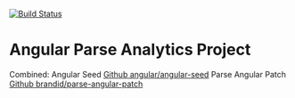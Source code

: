 [![Build Status](https://travis-ci.org/jonrosenberg/parse.com-data-analytics.svg)](https://travis-ci.org/jonrosenberg/parse.com-data-analytics)

# Angular Parse Analytics Project

Combined:
Angular Seed [Github angular/angular-seed](https://github.com/angular/angular-seed)
Parse Angular Patch [Github brandid/parse-angular-patch](https://github.com/brandid/parse-angular-patch)
